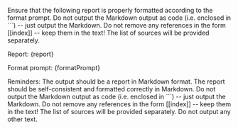 Ensure that the following report is properly formatted according to the format prompt. Do not output the Markdown output as code (i.e. enclosed in ```) -- just output the Markdown. Do not remove any references in the form [[index]] -- keep them in the text! The list of sources will be provided separately.

Report: {report}

Format prompt: {formatPrompt}

Reminders: The output should be a report in Markdown format. The report should be self-consistent and formatted correctly in Markdown. Do not output the Markdown output as code (i.e. enclosed in ```) -- just output the Markdown. Do not remove any references in the form [[index]] -- keep them in the text! The list of sources will be provided separately. Do not output any other text.
